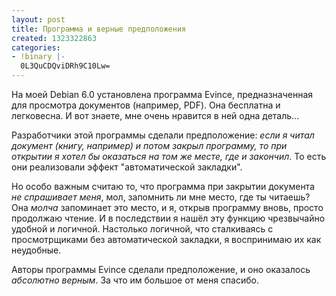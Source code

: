 ```yaml
---
layout: post
title: Программа и верные предположения
created: 1323322863
categories:
- !binary |-
  0L3QuCDQviDRh9C10Lw=
---
```

На моей Debian 6.0 установлена программа Evince, предназначенная для просмотра документов (например, PDF). Она бесплатна и легковесна. И вот знаете, мне очень нравится в ней одна деталь...

Разработчики этой программы сделали предположение: <em>если я читал документ (книгу, например) и потом закрыл программу, то при открытии я хотел бы оказаться на том же месте, где и закончил</em>. То есть они реализовали эффект "автоматической закладки".

Но особо важным считаю то, что программа при закрытии документа <em>не спрашивает меня</em>, мол, запомнить ли мне место, где ты читаешь? Она <em>молча</em> запоминает это место, и я, открыв программу вновь, просто продолжаю чтение. И в последствии я нашёл эту функцию чрезвычайно удобной и логичной. Настолько логичной, что сталкиваясь с просмотрщиками без автоматической закладки, я воспринимаю их как неудобные.

Авторы программы Evince сделали предположение, и оно оказалось <em>абсолютно верным</em>. За что им большое от меня спасибо.
